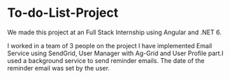 # To-do-List-Project

We made this project at an Full Stack Internship using Angular and .NET 6.

I worked in a team of 3 people on the project
I have implemented Email Service using SendGrid, User Manager with Ag-Grid and User Profile part.I used a background service to send reminder emails. The date of the reminder email was set by the user.
